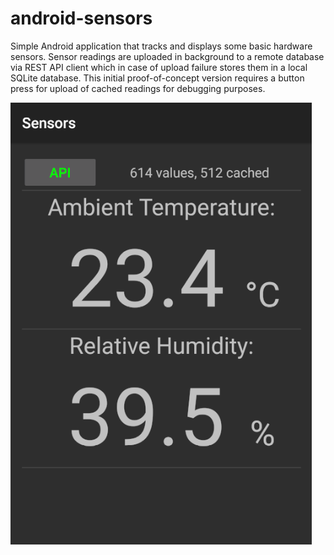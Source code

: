 # android-sensors

Simple Android application that tracks and displays some basic hardware sensors. Sensor readings are uploaded in background to a remote database via REST API client which in case of upload failure stores them in a local SQLite database. This initial proof-of-concept version requires a button press for upload of cached readings for debugging purposes.

![Screenshot](screenshot.png)
